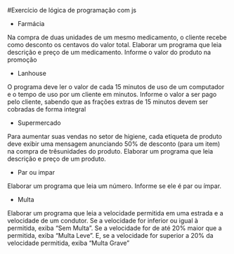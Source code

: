 #Exercício de lógica de programação com js

- Farmácia

Na compra de duas unidades de um mesmo medicamento, o cliente recebe como desconto os centavos do valor total. Elaborar um programa que leia descrição e preço de um medicamento. Informe o valor do produto na promoção

- Lanhouse

O programa deve ler o valor de cada 15 minutos de uso de um computador e o tempo de uso por um cliente em minutos. Informe o valor a ser pago pelo cliente, sabendo que as frações extras de 15 minutos devem ser cobradas de forma integral

- Supermercado 

Para aumentar suas vendas no setor de higiene, cada etiqueta de produto deve exibir uma mensagem anunciando 50% de desconto (para um item) na compra de trêsunidades do produto. Elaborar um programa que leia descrição e preço de um produto.

- Par ou impar

Elaborar um programa que leia um número. Informe se ele é par ou ímpar.

- Multa 

Elaborar um programa que leia a velocidade permitida em uma estrada e a velocidade de um condutor. Se a velocidade for inferior ou igual à permitida, exiba “Sem Multa”. Se a velocidade for de até 20% maior que a permitida, exiba “Multa Leve”. E, se a velocidade for superior a 20% da velocidade permitida, exiba “Multa Grave” 
